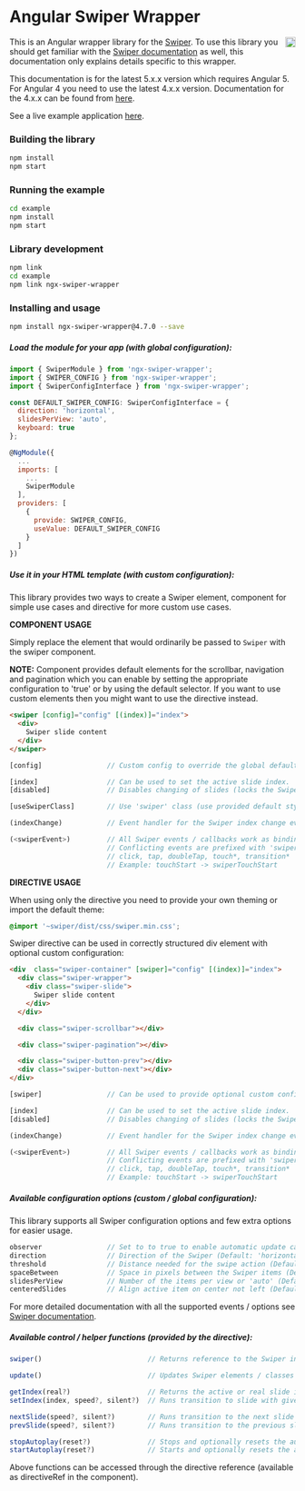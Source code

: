 # Angular Swiper Wrapper

<a href="https://badge.fury.io/js/ngx-swiper-wrapper"><img src="https://badge.fury.io/js/ngx-swiper-wrapper.svg" align="right" alt="npm version" height="18"></a>

This is an Angular wrapper library for the [Swiper](http://idangero.us/swiper/). To use this library you should get familiar with the [Swiper documentation](http://idangero.us/swiper/api/) as well, this documentation only explains details specific to this wrapper.

This documentation is for the latest 5.x.x version which requires Angular 5. For Angular 4 you need to use the latest 4.x.x version. Documentation for the 4.x.x can be found from <a href="https://github.com/zefoy/ngx-swiper-wrapper/tree/4.x.x/">here</a>.

See a live example application <a href="https://zefoy.github.io/ngx-swiper-wrapper/">here</a>.

### Building the library

```bash
npm install
npm start
```

### Running the example

```bash
cd example
npm install
npm start
```

### Library development

```bash
npm link
cd example
npm link ngx-swiper-wrapper
```

### Installing and usage

```bash
npm install ngx-swiper-wrapper@4.7.0 --save
```

##### Load the module for your app (with global configuration):

```javascript
import { SwiperModule } from 'ngx-swiper-wrapper';
import { SWIPER_CONFIG } from 'ngx-swiper-wrapper';
import { SwiperConfigInterface } from 'ngx-swiper-wrapper';

const DEFAULT_SWIPER_CONFIG: SwiperConfigInterface = {
  direction: 'horizontal',
  slidesPerView: 'auto',
  keyboard: true
};

@NgModule({
  ...
  imports: [
    ...
    SwiperModule
  ],
  providers: [
    {
      provide: SWIPER_CONFIG,
      useValue: DEFAULT_SWIPER_CONFIG
    }
  ]
})
```

##### Use it in your HTML template (with custom configuration):

This library provides two ways to create a Swiper element, component for simple use cases and directive for more custom use cases.

**COMPONENT USAGE**

Simply replace the element that would ordinarily be passed to `Swiper` with the swiper component.

**NOTE:** Component provides default elements for the scrollbar, navigation and pagination which you can enable by setting the appropriate configuration to 'true' or by using the default selector. If you want to use custom elements then you might want to use the directive instead.

```html
<swiper [config]="config" [(index)]="index">
  <div>
    Swiper slide content
  </div>
</swiper>
```

```javascript
[config]                // Custom config to override the global defaults.

[index]                 // Can be used to set the active slide index.
[disabled]              // Disables changing of slides (locks the Swiper).

[useSwiperClass]        // Use 'swiper' class (use provided default styles).

(indexChange)           // Event handler for the Swiper index change event.

(<swiperEvent>)         // All Swiper events / callbacks work as bindings.
                        // Conflicting events are prefixed with 'swiper':
                        // click, tap, doubleTap, touch*, transition*
                        // Example: touchStart -> swiperTouchStart
```

**DIRECTIVE USAGE**

When using only the directive you need to provide your own theming or import the default theme:

```css
@import '~swiper/dist/css/swiper.min.css';
```

Swiper directive can be used in correctly structured div element with optional custom configuration:

```html
<div  class="swiper-container" [swiper]="config" [(index)]="index">
  <div class="swiper-wrapper">
    <div class="swiper-slide">
      Swiper slide content
    </div>
  </div>

  <div class="swiper-scrollbar"></div>

  <div class="swiper-pagination"></div>

  <div class="swiper-button-prev"></div>
  <div class="swiper-button-next"></div>
</div>
```

```javascript
[swiper]                // Can be used to provide optional custom config.

[index]                 // Can be used to set the active slide index.
[disabled]              // Disables changing of slides (locks the Swiper).

(indexChange)           // Event handler for the Swiper index change event.

(<swiperEvent>)         // All Swiper events / callbacks work as bindings.
                        // Conflicting events are prefixed with 'swiper':
                        // click, tap, doubleTap, touch*, transition*
                        // Example: touchStart -> swiperTouchStart
```

##### Available configuration options (custom / global configuration):

This library supports all Swiper configuration options and few extra options for easier usage.

```javascript
observer                // Set to to true to enable automatic update calls.
direction               // Direction of the Swiper (Default: 'horizontal').
threshold               // Distance needed for the swipe action (Default: 0).
spaceBetween            // Space in pixels between the Swiper items (Default: 0).
slidesPerView           // Number of the items per view or 'auto' (Default: 1).
centeredSlides          // Align active item on center not left (Default: false).
```

For more detailed documentation with all the supported events / options see [Swiper documentation](http://idangero.us/swiper/api/).

##### Available control / helper functions (provided by the directive):

```javascript
swiper()                          // Returns reference to the Swiper instance.

update()                          // Updates Swiper elements / classes / etc.

getIndex(real?)                   // Returns the active or real slide index.
setIndex(index, speed?, silent?)  // Runs transition to slide with given index.

nextSlide(speed?, silent?)        // Runs transition to the next slide index.
prevSlide(speed?, silent?)        // Runs transition to the previous slide index.

stopAutoplay(reset?)              // Stops and optionally resets the autoplay.
startAutoplay(reset?)             // Starts and optionally resets the autoplay.
```

Above functions can be accessed through the directive reference (available as directiveRef in the component).
